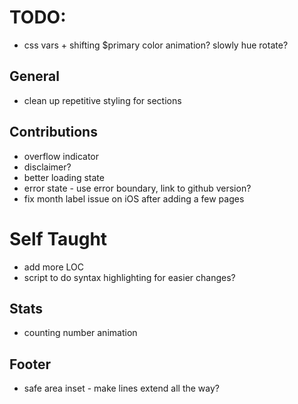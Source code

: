 # TODO:

- css vars + shifting $primary color animation? slowly hue rotate?

## General

- clean up repetitive styling for sections

## Contributions

- overflow indicator
- disclaimer?
- better loading state
- error state - use error boundary, link to github version?
- fix month label issue on iOS after adding a few pages

# Self Taught

- add more LOC
- script to do syntax highlighting for easier changes?

## Stats

- counting number animation

## Footer

- safe area inset - make lines extend all the way?
